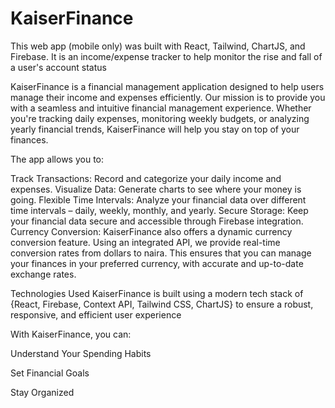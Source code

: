 # KaiserFinance

This web app (mobile only) was built with React, Tailwind, ChartJS, and Firebase. It is an income/expense tracker to help monitor the rise and fall of a user's account status

KaiserFinance is a financial management application designed to help users manage their income and expenses efficiently.
Our mission is to provide you with a seamless and intuitive financial management experience. Whether you're tracking daily expenses, monitoring weekly budgets, or analyzing yearly financial trends, KaiserFinance will help you stay on top of your finances.


The app allows you to:

Track Transactions: Record and categorize your daily income and expenses.
Visualize Data: Generate charts to see where your money is going.
Flexible Time Intervals: Analyze your financial data over different time intervals – daily, weekly, monthly, and yearly.
Secure Storage: Keep your financial data secure and accessible through Firebase integration.
Currency Conversion: KaiserFinance also offers a dynamic currency conversion feature. Using an integrated API, we provide real-time conversion rates from dollars to naira. This ensures that you can manage your finances in your preferred currency, with accurate and up-to-date exchange rates.

Technologies Used
KaiserFinance is built using a modern tech stack of {React, Firebase, Context API, Tailwind CSS, ChartJS} to ensure a robust, responsive, and efficient user experience


With KaiserFinance, you can:

Understand Your Spending Habits

Set Financial Goals

Stay Organized
